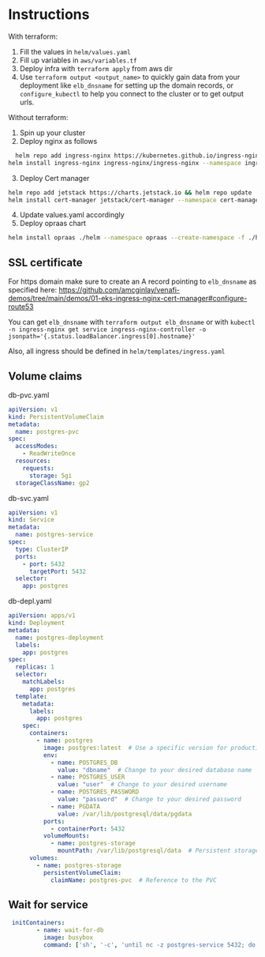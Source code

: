 
# Instructions

With terraform:
1. Fill the values in `helm/values.yaml`
2. Fill up variables in `aws/variables.tf`
3. Deploy infra with `terraform apply` from aws dir
4. Use `terraform output <output_name>` to quickly gain data from your deployment like `elb_dnsname` for setting up the domain records, or `configure_kubectl` to help you connect to the cluster or to get output urls.

Without terraform:
1. Spin up your cluster
2. Deploy nginx as follows

```bash
  helm repo add ingress-nginx https://kubernetes.github.io/ingress-nginx && helm repo update
helm install ingress-nginx ingress-nginx/ingress-nginx --namespace ingress-nginx --create-namespace
```

3. Deploy Cert manager

```bash
helm repo add jetstack https://charts.jetstack.io && helm repo update
helm install cert-manager jetstack/cert-manager --namespace cert-manager --create-namespace --version v1.10.0 --set installCRDs=true
```

4. Update values.yaml accordingly
5. Deploy opraas chart

```bash
helm install opraas ./helm --namespace opraas --create-namespace -f ./helm/values.yaml
```


## SSL certificate 

For https domain make sure to create an A record pointing to `elb_dnsname` as specified here: https://github.com/amcginlay/venafi-demos/tree/main/demos/01-eks-ingress-nginx-cert-manager#configure-route53

You can get `elb_dnsname` with `terraform output elb_dnsname` or with `kubectl -n ingress-nginx get service ingress-nginx-controller -o jsonpath='{.status.loadBalancer.ingress[0].hostname}'`

Also, all ingress should be defined in `helm/templates/ingress.yaml`


## Volume claims

db-pvc.yaml

```yaml
apiVersion: v1
kind: PersistentVolumeClaim
metadata:
  name: postgres-pvc
spec:
  accessModes:
    - ReadWriteOnce
  resources:
    requests:
      storage: 5gi
  storageClassName: gp2
```

db-svc.yaml

``` yaml
apiVersion: v1
kind: Service
metadata:
  name: postgres-service
spec:
  type: ClusterIP
  ports:
    - port: 5432
      targetPort: 5432
  selector:
    app: postgres
```

db-depl.yaml

```yaml
apiVersion: apps/v1
kind: Deployment
metadata:
  name: postgres-deployment
  labels:
    app: postgres
spec:
  replicas: 1
  selector:
    matchLabels:
      app: postgres
  template:
    metadata:
      labels:
        app: postgres
    spec:
      containers:
        - name: postgres
          image: postgres:latest  # Use a specific version for production
          env:
            - name: POSTGRES_DB
              value: "dbname"  # Change to your desired database name
            - name: POSTGRES_USER
              value: "user"  # Change to your desired username
            - name: POSTGRES_PASSWORD
              value: "password"  # Change to your desired password
            - name: PGDATA
              value: /var/lib/postgresql/data/pgdata
          ports:
            - containerPort: 5432
          volumeMounts:
            - name: postgres-storage
              mountPath: /var/lib/postgresql/data  # Persistent storage path
      volumes:
        - name: postgres-storage
          persistentVolumeClaim:
            claimName: postgres-pvc  # Reference to the PVC
```

## Wait for service

```yaml
 initContainers:
        - name: wait-for-db
          image: busybox
          command: ['sh', '-c', 'until nc -z postgres-service 5432; do echo waiting for db; sleep 2; done;']
```